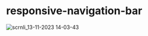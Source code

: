 # responsive-navigation-bar

![scrnli_13-11-2023 14-03-43](https://github.com/MertArdaDogan/responsive-navigation-bar/assets/136620536/0cbdc8de-e151-4468-826d-c2ca88d54216)
